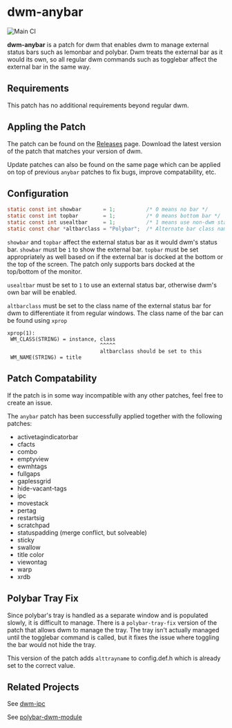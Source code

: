 # dwm-anybar
![Main CI](https://github.com/mihirlad55/dwm-ipc/workflows/Main%20CI/badge.svg)

**dwm-anybar** is a patch for dwm that enables dwm to manage external status
bars such as lemonbar and polybar. Dwm treats the external bar as it would its
own, so all regular dwm commands such as togglebar affect the external bar in
the same way.


## Requirements
This patch has no additional requirements beyond regular dwm.


## Appling the Patch
The patch can be found on the
[Releases](https://github.com/mihirlad55/dwm-anybar/releases) page. Download the
latest version of the patch that matches your version of dwm.

Update patches can also be found on the same page which can be applied on top of
previous `anybar` patches to fix bugs, improve compatability, etc.


## Configuration
```c
static const int showbar       = 1;          /* 0 means no bar */
static const int topbar        = 1;          /* 0 means bottom bar */
static const int usealtbar     = 1;          /* 1 means use non-dwm status bar */
static const char *altbarclass = "Polybar";  /* Alternate bar class name */
```
`showbar` and `topbar` affect the external status bar as it would dwm's status
bar. `showbar` must be `1` to show the external bar. `topbar` must be set
appropriately as well based on if the external bar is docked at the bottom or
the top of the screen. The patch only supports bars docked at the top/bottom of
the monitor.

`usealtbar` must be set to `1` to use an external status bar, otherwise dwm's
own bar will be enabled.

`altbarclass` must be set to the class name of the external status bar for dwm
to differentiate it from regular windows. The class name of the bar can be found
using `xprop`

```
xprop(1):
 WM_CLASS(STRING) = instance, class
                              ^^^^^
                              altbarclass should be set to this
 WM_NAME(STRING) = title
```


## Patch Compatability
If the patch is in some way incompatible with any other patches, feel free to
create an issue.

The `anybar` patch has been successfully applied together with the following
patches:
* activetagindicatorbar
* cfacts
* combo
* emptyview
* ewmhtags
* fullgaps
* gaplessgrid
* hide-vacant-tags
* ipc
* movestack
* pertag
* restartsig
* scratchpad
* statuspadding (merge conflict, but solveable)
* sticky
* swallow
* title color
* viewontag
* warp
* xrdb


## Polybar Tray Fix
Since polybar's tray is handled as a separate window and is populated slowly, it
is difficult to manage. There is a `polybar-tray-fix` version of the patch that
allows dwm to manage the tray. The tray isn't actually managed until the
togglebar command is called, but it fixes the issue where toggling the bar would
not hide the tray.

This version of the patch adds `alttrayname` to config.def.h which is already
set to the correct value.


## Related Projects
See [dwm-ipc](https://github.com/mihirlad55/dwm-ipc)

See [polybar-dwm-module](https://github.com/mihirlad55/polybar-dwm-module)
